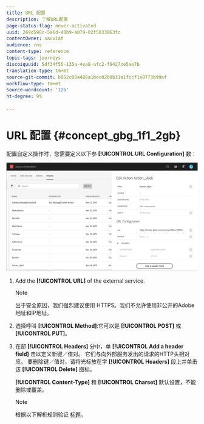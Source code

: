 ```yaml
---
title: URL 配置
description: 了解URL配置
page-status-flag: never-activated
uuid: 269d590c-5a6d-40b9-a879-02f5033863fc
contentOwner: sauviat
audience: rns
content-type: reference
topic-tags: journeys
discoiquuid: 5df34f55-135a-4ea8-afc2-f9427ce5ae7b
translation-type: tm+mt
source-git-commit: b852c08a488a1bec02b8b31a1fccf1a8773b99af
workflow-type: tm+mt
source-wordcount: '126'
ht-degree: 9%

---
```



# URL 配置 {#concept_gbg_1f1_2gb}

配置自定义操作时，您需要定义以下参 **[!UICONTROL URL Configuration]** 数：

![](../assets/journeyurlconfiguration.png)

1. Add the **[!UICONTROL URL]** of the external service.

   >[!NOTE]
   >
   >出于安全原因，我们强烈建议使用 HTTPS。我们不允许使用非公开的Adobe地址和IP地址。

1. 选择呼叫 **[!UICONTROL Method]**:它可以是 **[!UICONTROL POST]** 或 **[!UICONTROL PUT]**。
1. 在部 **[!UICONTROL Headers]** 分中，单 **[!UICONTROL Add a header field]** 击以定义新键／值对。 它们与向外部服务发出的请求的HTTP头相对应。 要删除键／值对，请将光标放在字 **[!UICONTROL Headers]** 段上并单击该 **[!UICONTROL Delete]** 图标。

   **[!UICONTROL Content-Type]** 和 **[!UICONTROL Charset]** 默认设置，不能删除或覆盖。

   >[!NOTE]
   >
   >根据以下解析规则验证 [标题](https://tools.ietf.org/html/rfc7230#section-3.2.4)。
